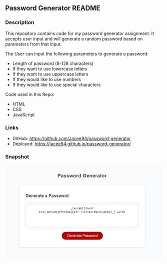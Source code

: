 ## Password Generator README
### Description
This repository contains code for my password generator assignment. It accepts user input and will generate a random password based on parameters from that input.

The User can input the following parameters to generate a password:

 - Length of password (8-128 characters)
 - If they want to use lowercase letters
 - If they want to use uppercase letters
 - If they would like to use numbers
 - If they would like to use special characters

Code used in this Repo:
 - HTML
 - CSS
 - JavaScript

### Links
 - GitHub: https://github.com/Jacee94/password-generator
 - Deployed: https://jacee94.github.io/password-generator/

### Snapshot
![Picture of the password generator app](./assets/images/screenshot.JPG)